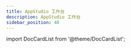```yaml
---
title: AppStudio 工作台
description: AppStudio 工作台
sidebar_position: 40
---
```


import DocCardList from '@theme/DocCardList';

<DocCardList />

<!-- * [工具栏](./toolbar/index.md)

* [功能区](./function/index.md)

* [状态栏](./status/index.md) -->


